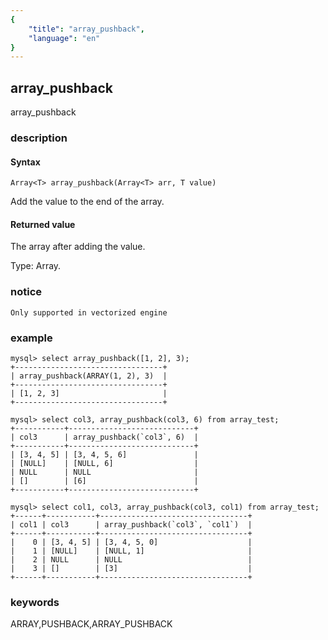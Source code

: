 ```yaml
---
{
    "title": "array_pushback",
    "language": "en"
}
---
```


<!-- 
Licensed to the Apache Software Foundation (ASF) under one
or more contributor license agreements.  See the NOTICE file
distributed with this work for additional information
regarding copyright ownership.  The ASF licenses this file
to you under the Apache License, Version 2.0 (the
"License"); you may not use this file except in compliance
with the License.  You may obtain a copy of the License at
  http://www.apache.org/licenses/LICENSE-2.0
Unless required by applicable law or agreed to in writing,
software distributed under the License is distributed on an
"AS IS" BASIS, WITHOUT WARRANTIES OR CONDITIONS OF ANY
KIND, either express or implied.  See the License for the
specific language governing permissions and limitations
under the License.
-->

## array_pushback

<version since="2.0">

array_pushback

</version>

### description

#### Syntax

`Array<T> array_pushback(Array<T> arr, T value)`

Add the value to the end of the array.

#### Returned value

The array after adding the value.

Type: Array.

### notice

`Only supported in vectorized engine`

### example

```
mysql> select array_pushback([1, 2], 3);
+---------------------------------+
| array_pushback(ARRAY(1, 2), 3)  |
+---------------------------------+
| [1, 2, 3]                       |
+---------------------------------+

mysql> select col3, array_pushback(col3, 6) from array_test;
+-----------+----------------------------+
| col3      | array_pushback(`col3`, 6)  |
+-----------+----------------------------+
| [3, 4, 5] | [3, 4, 5, 6]               |
| [NULL]    | [NULL, 6]                  |
| NULL      | NULL                       |
| []        | [6]                        |
+-----------+----------------------------+

mysql> select col1, col3, array_pushback(col3, col1) from array_test;
+------+-----------+---------------------------------+
| col1 | col3      | array_pushback(`col3`, `col1`)  |
+------+-----------+---------------------------------+
|    0 | [3, 4, 5] | [3, 4, 5, 0]                    |
|    1 | [NULL]    | [NULL, 1]                       |
|    2 | NULL      | NULL                            |
|    3 | []        | [3]                             |
+------+-----------+---------------------------------+
```

### keywords

ARRAY,PUSHBACK,ARRAY_PUSHBACK